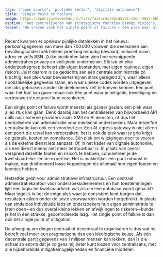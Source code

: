```yaml
---
tags: ['open source', 'publieke sector', 'digitale autonomie']
title: "Single Point of Failure"
image: https://opensourcewerken.nl/file/featured/661d5531-c564-4823-8b9a-7ebdd6801690?cache=1736943817&size=1400
caption: "Het centraliseren van strategische functies brengt risico's, maar ook betere kansen voor mitigatie."
teaser: "We vrezen vaak het single point of failure — één plek waar alles kan vastlopen of lekken. Maar juist daar zit ook de sleutel: één plek om te sturen, te beveiligen en fouten te herstellen. Of het nu gaat om een AI-gateway die digitale autonomie waarborgt, of een centraal administratiekantoor voor medisch onderzoek dat privacy en toestemming strak beheert: kwetsbaarheid en mitigatie vallen samen. De crux is niet óf je centraliseert, maar hóe je dat ene punt zo inricht dat het een bron van vertrouwen wordt."
---
```

Recent kwamen er opnieuw pijnlijke datalekken in het nieuws: persoonsgegevens van meer dan 700.000 vrouwen die deelnamen aan bevolkingsonderzoek bleken jarenlang onnodig bewaard, inclusief naam, adres en zelfs BSN. Zulke incidenten laten zien hoe versnipperde administraties privacy en veiligheid ondermijnen. Elk lab en elke onderzoeksgroep beheert zijn eigen bestanden, met eigen routines, eigen risico’s. Juist daarom is de gedachte aan één centrale administratie zo krachtig: een plek waar bewaartermijnen strak geregeld zijn, waar alleen noodzakelijke gegevens staan, en waar unieke codes worden uitgegeven die labs gebruiken zonder de deelnemers zelf te hoeven kennen. Eén punt waar het fout kan gaan--maar ook één punt waar je mitigatie, beveiliging en vertrouwen structureel kunt verankeren.

Een single point of failure wordt meestal als gevaar gezien: één plek waar alles stuk kan gaan. Denk daarbij aan het centraliseren van bijvoorbeeld API calls naar externe providers zoals SMS en AI diensten, of dus het centraliseren van administratie voor medische onderzoeken. Maar diezelfde centralisatie kan ook een voordeel zijn. Een AI-egress gateway is niet alleen een poort die uitval kan veroorzaken, het is ook de plek waar je grip krijgt op gebruik, kosten en compliance. Één plek om wijzigingen door te voeren als de externe dienst iets aanpast. Of, in het kader van digitale autonomie, als een dienst ineens niet meer betrouwbaar is. In plaats van overal verspreid dezelfde fouten en risico’s te hebben, concentreer je de kwetsbaarheid--én de expertise. Het is makkelijker één punt robuust te maken, dan driehonderd losse koppelingen die allemaal hun eigen fouten en leemtes hebben.

Hetzelfde geldt voor administratieve infrastructuur. Een centraal administratiekantoor voor onderzoeksdeelnemers en hun toestemmingen lijkt een logische kwetsbaarheid: wat als die ene database wordt gehackt? Maar tegelijk is het de enige plek waar je consistent kunt borgen dat resultaten alleen onder de juiste voorwaarden worden hergebruikt. In plaats van eindeloos individuele labs en onderzoekers hun eigen administratie te laten doen--en dus overal kleine lekken en afwijkingen te riskeren--bundel je het in één strakke, gecontroleerde laag. Het single point of failure is dan óók het single point of mitigation.

De afweging om dingen centraal of decentraal te organiseren is dus wat mij betreft veel meer een pragmatische dan een ideologische keuze. Als één decentrale partij gegevens van 1 miljoen mensen kan lekken, dan is die schaal zo enorm dat je volgens mij beter kunt kiezen voor centralisatie, met alle bijbehorende mitigatiemogelijkheden en financiële middelen.